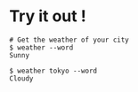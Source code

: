 # Try it out !
```shell
# Get the weather of your city
$ weather --word
Sunny

$ weather tokyo --word
Cloudy
```

